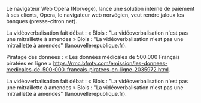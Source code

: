 Le navigateur Web Opera (Norvège), lance une solution interne de paiement à ses clients, Opera, le navigateur web norvégien, veut rendre jaloux les banques (presse-citron.net).

La vidéoverbalisation fait débat : « Blois : "La vidéoverbalisation n'est pas une mitraillette à amendes » Blois : "La vidéoverbalisation n'est pas une mitraillette à amendes" (lanouvellerepublique.fr).

Piratage des données : « Les données médicales de 500.000 Français piratées en ligne » https://rmc.bfmtv.com/emission/les-donnees-medicales-de-500-000-francais-piratees-en-ligne-2035972.html.


La vidéoverbalisation fait débat : « Blois : "La vidéoverbalisation n'est pas une mitraillette à amendes » Blois : "La vidéoverbalisation n'est pas une mitraillette à amendes" (lanouvellerepublique.fr).

